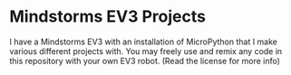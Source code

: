 # Mindstorms EV3 Projects
I have a Mindstorms EV3 with an installation of MicroPython that I make various different projects with.
You may freely use and remix any code in this repository with your own EV3 robot. (Read the license for more info)
